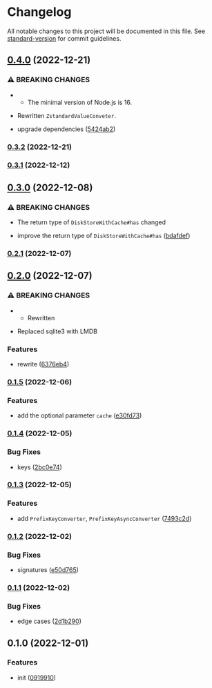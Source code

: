 # Changelog

All notable changes to this project will be documented in this file. See [standard-version](https://github.com/conventional-changelog/standard-version) for commit guidelines.

## [0.4.0](https://github.com/BlackGlory/extra-disk-store/compare/v0.3.2...v0.4.0) (2022-12-21)


### ⚠ BREAKING CHANGES

* - The minimal version of Node.js is 16.
- Rewritten `ZstandardValueConveter`.

* upgrade dependencies ([5424ab2](https://github.com/BlackGlory/extra-disk-store/commit/5424ab258e39d11ba6b246166772adbd1cd80263))

### [0.3.2](https://github.com/BlackGlory/extra-disk-store/compare/v0.3.1...v0.3.2) (2022-12-21)

### [0.3.1](https://github.com/BlackGlory/extra-disk-store/compare/v0.3.0...v0.3.1) (2022-12-12)

## [0.3.0](https://github.com/BlackGlory/extra-disk-store/compare/v0.2.1...v0.3.0) (2022-12-08)


### ⚠ BREAKING CHANGES

* The return type of `DiskStoreWithCache#has` changed

* improve the return type of `DiskStoreWithCache#has` ([bdafdef](https://github.com/BlackGlory/extra-disk-store/commit/bdafdef3ed5134e5bd0f447149f70a7b566cbc44))

### [0.2.1](https://github.com/BlackGlory/extra-disk-store/compare/v0.2.0...v0.2.1) (2022-12-07)

## [0.2.0](https://github.com/BlackGlory/extra-disk-store/compare/v0.1.5...v0.2.0) (2022-12-07)


### ⚠ BREAKING CHANGES

* - Rewritten
- Replaced sqlite3 with LMDB

### Features

* rewrite ([6376eb4](https://github.com/BlackGlory/extra-disk-store/commit/6376eb4d03a00f1039f58b99663d51cfe1832856))

### [0.1.5](https://github.com/BlackGlory/extra-disk-store/compare/v0.1.4...v0.1.5) (2022-12-06)


### Features

* add the optional parameter `cache` ([e30fd73](https://github.com/BlackGlory/extra-disk-store/commit/e30fd73d201ca48d74a91cfc8cbb7a737bd8811c))

### [0.1.4](https://github.com/BlackGlory/extra-disk-store/compare/v0.1.3...v0.1.4) (2022-12-05)


### Bug Fixes

* keys ([2bc0e74](https://github.com/BlackGlory/extra-disk-store/commit/2bc0e741fe332ec850497adba028d0582b7de60d))

### [0.1.3](https://github.com/BlackGlory/extra-disk-store/compare/v0.1.2...v0.1.3) (2022-12-05)


### Features

* add `PrefixKeyConverter`, `PrefixKeyAsyncConverter` ([7493c2d](https://github.com/BlackGlory/extra-disk-store/commit/7493c2d5028d87b2a61c36255ba278cfe1424263))

### [0.1.2](https://github.com/BlackGlory/extra-disk-store/compare/v0.1.1...v0.1.2) (2022-12-02)


### Bug Fixes

* signatures ([e50d765](https://github.com/BlackGlory/extra-disk-store/commit/e50d765b806bb48c22acb71f799c513b05ecdb5a))

### [0.1.1](https://github.com/BlackGlory/extra-disk-store/compare/v0.1.0...v0.1.1) (2022-12-02)


### Bug Fixes

* edge cases ([2d1b290](https://github.com/BlackGlory/extra-disk-store/commit/2d1b290396338b38d1812515a3fcf0f544923eb6))

## 0.1.0 (2022-12-01)


### Features

* init ([0919910](https://github.com/BlackGlory/extra-disk-store/commit/09199105cb6fe45b07cd64ce52e59de9b69a175d))
